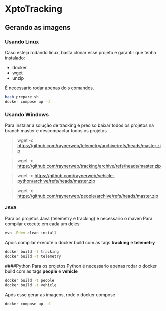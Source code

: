 # XptoTracking

## Gerando as imagens

### Usando Linux

Caso esteja rodando linux, basta clonar esse projeto e garantir que tenha instalado:
- docker
- wget
- unzip

É necessario rodar apenas dois comandos.
```bash
bash prepare.sh
docker compose up -d    
```

### Usando Windows
Para instalar a solução de tracking é preciso baixar todos os projetos na branch master e descompactar todos os projetos

> wget -c https://github.com/raynerweb/telemetry/archive/refs/heads/master.zip

> wget -c https://github.com/raynerweb/tracking/archive/refs/heads/master.zip

> wget -c https://github.com/raynerweb/vehicle-python/archive/refs/heads/master.zip

> wget -c https://github.com/raynerweb/people/archive/refs/heads/master.zip

#### JAVA
Para os projetos Java (telemetry e tracking) é necessario o maven
Para compilar execute em cada um deles:

```bash
mvn -Pdev clean install
```

Apois compilar execute o docker build com as tags **tracking** e **telemetry**
```bash
docker build -t tracking
docker build -t telemetry
```


####Python
Para os projetos Python é necessario apenas rodar o docker build com as tags **people** e **vehicle**
```bash
docker build -t people
docker build -t vehicle
```

Após esse gerar as imagens, rode o docker compose
```bash
docker compose up -d    
```